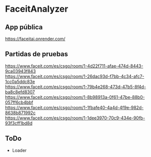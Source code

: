 # FaceitAnalyzer

## App pública

https://faceitai.onrender.com/

## Partidas de pruebas
https://www.faceit.com/es/csgo/room/1-4d22f711-afae-474d-8443-9ca03943f843 <br />
https://www.faceit.com/es/csgo/room/1-26dac93d-f7bb-4c34-afc7-1cc0a5ddc83e <br />
https://www.faceit.com/es/csgo/room/1-79b4e268-473d-47b5-8f4d-ba8c8efd8307 <br />
https://www.faceit.com/es/csgo/room/1-8b98913a-0f61-47be-88b0-057ff6cb4bbf <br />
https://www.faceit.com/es/csgo/room/1-1fbafe40-4a4d-4f9e-982d-8638b871992c <br />
https://www.faceit.com/es/csgo/room/1-1dee3970-70c9-434e-90fb-93f3cff1bd8d <br />

## ToDo

* Loader
